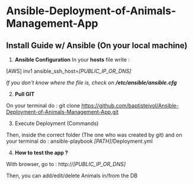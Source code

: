 # Ansible-Deployment-of-Animals-Management-App

## Install Guide w/ Ansible (On your local machine)

1. **Ansible Configuration**
In your **hosts** file write :

[AWS]
inv1 ansible_ssh_host=*[PUBLIC_IP_OR_DNS]*

*If you don't know where the file is, check on **/etc/ansible/ansible.cfg***

2. **Pull GIT**

On your terminal do :
git clone https://github.com/baptisteivol/Ansible-Deployment-of-Animals-Management-App.git

3. Execute Deployment (Commands)

Then, inside the correct folder (The one who was created by git) and on your terminal do :
ansible-playbook *[PATH]*/Deployment.yml

4. **How to test the app ?**

With browser, go to :
http://*[PUBLIC_IP_OR_DNS]*

Then, you can add/edit/delete Animals in/from the DB

